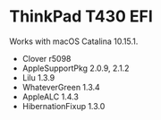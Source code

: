 # ThinkPad T430 EFI

Works with macOS Catalina 10.15.1.

* Clover r5098
* AppleSupportPkg 2.0.9, 2.1.2
* Lilu 1.3.9
* WhateverGreen 1.3.4
* AppleALC 1.4.3
* HibernationFixup 1.3.0


